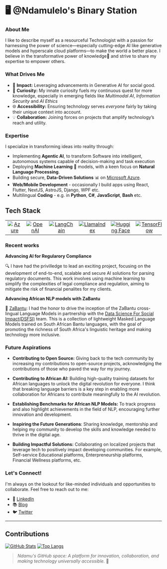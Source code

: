 # 🖥️ @Ndamulelo's Binary Station

### About Me

I like to describe myself as a resourceful Technologist with a passion for harnessing the power of science—especially cutting-edge AI like generative models and hyperscale cloud platforms—to make the world a better place. I believe in the transformative power of knowledge🚀  and strive to share my expertise to empower others.


### What Drives Me

- 🌟 **Impact:** Leveraging advancements in Generative AI for social good.
- 🧐 **Curiosity:**  My innate curiosity fuels my continuous quest for more knowledge, especially in emerging fields like *Multimodal AI*, *Information Security* and *AI Ethics*
- 🌐 **Accessibility:** Ensuring technology serves *everyone* fairly by taking their unique context into account.
- 💡 **Collaboration:** Joining forces on projects that amplify technology’s reach and utility.

### Expertise
I specialize in transforming ideas into reality through:
- Implementing **Agentic AI**, to transform Software into intelligent, autonomous systems capable of decision-making and task execution
- Deploying **Machine Learning** 🧠 models, with a keen focus on **Natural Language Processing**.
- Building secure, **Data-Driven Solutions** 📊 on [Microsoft Azure](https://azure.microsoft.com/).
- **Web/Mobile Development** - occasionally I build apps using React, Flutter, NextJS, AstroJS, Django, WPF etc.
- Multilingual **Coding** - e.g. in **Python**, **C#**, **JavaScript**, **Bash** etc.


## Tech Stack

<table>
  <tr>
    <td align="center">
      <a href="https://azure.microsoft.com/">
        <img src="https://img.shields.io/badge/Azure-0078D4?style=for-the-badge&logo=microsoft-azure&logoColor=white" alt="Azure" />
      </a>
    </td>
    <td align="center">
      <a href="https://openai.com/">
        <img src="https://img.shields.io/badge/OpenAI-412991?style=for-the-badge&logo=openai&logoColor=white" alt="OpenAI" />
      </a>
    </td>
    <td align="center">
      <a href="https://python.langchain.com/">
        <img src="https://img.shields.io/badge/LangChain-FF6B6B?style=for-the-badge&logo=langchain&logoColor=white" alt="LangChain" />
      </a>
    </td>
    <td align="center">
      <a href="https://www.llamaindex.ai/">
        <img src="https://img.shields.io/badge/LlamaIndex-8A2BE2?style=for-the-badge&logo=llamaindex&logoColor=white" alt="LlamaIndex" />
      </a>
    </td>
    <td align="center">
      <a href="https://huggingface.co/">
        <img src="https://img.shields.io/badge/Hugging%20Face-FF70A6?style=for-the-badge&logo=huggingface&logoColor=white" alt="Hugging Face" />
      </a>
    </td>
    <td align="center">
      <a href="https://www.tensorflow.org/">
        <img src="https://img.shields.io/badge/TensorFlow-FF6F00?style=for-the-badge&logo=tensorflow&logoColor=white" alt="TensorFlow" />
      </a>
    </td>
    <td align="center">
      <a href="https://fastapi.tiangolo.com/">
        <img src="https://img.shields.io/badge/FastAPI-005571?style=for-the-badge&logo=fastapi&logoColor=white" alt="FastAPI" />
      </a>
    </td>
    <td align="center">
      <a href="https://nextjs.org/">
        <img src="https://img.shields.io/badge/Next.js-000000?style=for-the-badge&logo=next.js&logoColor=white" alt="NextJS" />
      </a>
    </td>
  </tr>
</table>

### Recent works

**Advancing AI for Regularory Compliance**

🔍 I have had the privilledge to lead an exciting project, focusing on the development of end-to-end, scalable and secure AI solutions for parsing regulatory documents. This work involves using machine learning to simplify the complexities of legal compliance and regulation, aiming to mitigate the risk of financial penalites for my clients.

**Advancing African NLP models with ZaBantu**

🌱 [ZaBantu](https://huggingface.co/dsfsi/zabantu-xlm-roberta): I had the honor to drive the inception of the ZaBantu cross-lingual Language Models in partnership with the [Data Science For Social Impact(DSFSI)](https://dsfsi.github.io/) team. This is a collection of lightweight Masked Language Models trained on South African Bantu languages, with the goal of promoting the richness of South Africa's linguistic heritage and making technology more inclusive.


### Future Aspirations

- **Contributing to Open Source:** Giving back to the tech community by increasing my contributions to open-source projects, acknowledging the contributions of those who paved the way for my journey.

- **Contributing to African AI:** Building high-quality training datasets for African languages to unlock the digital revolution for everyone. I think that breaking language barriers is a key step in enabling more collaboration for Africans to contribute meaningfully to the AI revolution.

- **Establishing Benchmarks for African NLP Models:** To track progress and also highlight achievements in the field of NLP, encouraging further innovation and development.

- **Inspiring the Future Generations**: Sharing knowledge, mentorship and helping my community to develop the skills and knowledge needed to thrive in the digital age.

- **Building Impactful Solutions:** Collaborating on localized projects that leverage tech to positively impact developing communities. For example, Self-service Educational platforms, Enterpreneurship platforms, Financial Wellness platforms, etc.

### Let's Connect!
I'm always on the lookout for like-minded individuals and opportunities to collaborate. Feel free to reach out to me:
- 🔗 [LinkedIn](https://www.linkedin.com/in/ndamulelonemakhavhani/)
- 📚 [Blog](https://blog.ndamulelo.co.za/)
- 🐦 [Twitter](https://twitter.com/NdamuleloNemakh)

---

## Contributions
[![GitHub Stats](https://github-readme-stats.vercel.app/api?username=ndamulelonemakh&show_icons=true&theme=radical)](https://github.com/ndamulelonemakh)
[![Top Langs](https://github-readme-stats.vercel.app/api/top-langs/?username=ndamulelonemakh&layout=compact&theme=radical)](https://github.com/ndamulelonemakh)

> *Ndamu's GitHub space: A platform for innovation, collaboration, and making technology universally accessible.* 🌟

<!-- This is a special repository. Its `README.md` will appear on my GitHub profile to give visitors an insight into my professional world. Feel free to connect and propose collaborations. -->
